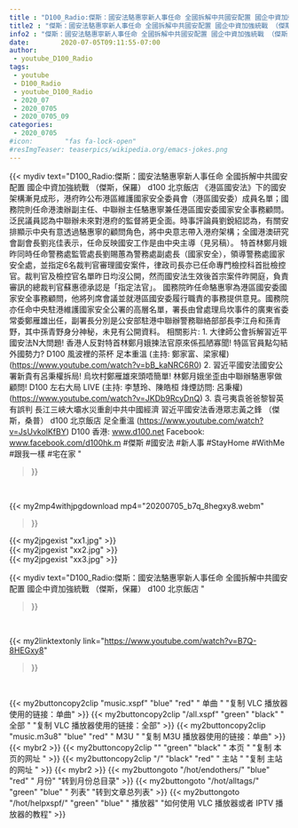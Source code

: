 ```yaml
---
title : "D100_Radio:傑斯：國安法駱惠寧新人事任命 全國拆解中共國安配置 國企中資加強統戰 （傑斯，保羅） d100 北京飯店 "
title2 : "傑斯：國安法駱惠寧新人事任命 全國拆解中共國安配置 國企中資加強統戰 （傑斯，保羅） d100 北京飯店 "
info2 : "傑斯：國安法駱惠寧新人事任命 全國拆解中共國安配置 國企中資加強統戰 （傑斯，保羅） d100 北京飯店  《港區國安法》下的國安架構漸見成形，港府昨公布港區維護國家安全委員會（港區國安委）成員名單；國務院則任命港澳辦副主任、中聯辦主任駱惠寧兼任港區國安委國家安全事務顧問。泛民議員認為中聯辦未來對港府的監督將更全面。時事評論員劉銳紹認為，有關安排顯示中央有意透過駱惠寧的顧問角色，將中央意志帶入港府架構；全國港澳研究會副會長劉兆佳表示，任命反映國安工作是由中央主導（見另稿）。  特首林鄭月娥昨同時任命警務處監管處長劉賜蕙為警務處副處長（國家安全），領導警務處國家安全處，並指定6名裁判官審理國安案件，律政司長亦已任命專門檢控科首批檢控官。裁判官及檢控官名單昨日均沒公開，然而國安法生效後首宗案件昨開庭，負責審訊的總裁判官蘇惠德承認是「指定法官」。  國務院昨任命駱惠寧為港區國安委國家安全事務顧問，他將列席會議並就港區國安委履行職責的事務提供意見。國務院亦任命中央駐港維護國家安全公署的高層名單，署長由曾處理烏坎事件的廣東省委常委鄭雁雄出任，副署長分別是公安部駐港中聯辦警務聯絡部部長李江舟和孫青野，其中孫青野身分神秘，未見有公開資料。  相關影片: 1. 大律師公會拆解習近平國安法N大問題! 香港人反對特首林鄭月娥揀法官原來係孤陋寡聞! 特區官員點勾結外國勢力? D100 風波裡的茶杯 足本重溫 (主持: 鄭家富、梁家權) (https://www.youtube.com/watch?v=bB_kaNRC6R0) 2. 習近平國安法國安公署新貴有呂秉權拆局! 烏坎村鄭雁雄來頭唔簡單! 林鄭月娥坐歪由中聯辦駱惠寧做顧問!  D100 左右大局 LIVE (主持: 李慧玲、陳皓桓  烽煙訪問: 呂秉權) (https://www.youtube.com/watch?v=JKDb9RcyDnQ) 3. 袁弓夷袁爸爸黎智英有誤判 長江三峽大壩水災重創中共中國經濟 習近平國安法香港眾志黃之鋒  （傑斯，桑普） d100 北京飯店 足全重溫 (https://www.youtube.com/watch?v=JsUvkolKfBY)  D100 香港: www.d100.net Facebook: www.facebook.com/d100hk.m  #傑斯 #國安法 #新人事 #StayHome #WithMe #跟我一樣 #宅在家 "
date:        2020-07-05T09:11:55-07:00
author:
 - youtube_D100_Radio
tags:
 - youtube
 - D100_Radio
 - youtube_D100_Radio
 - 2020_07
 - 2020_0705
 - 2020_0705_09
categories:
 - 2020_0705
#icon:        "fas fa-lock-open"
#resImgTeaser: teaserpics/wikipedia.org/emacs-jokes.png
---
```


{{< mydiv text="D100_Radio:傑斯：國安法駱惠寧新人事任命 全國拆解中共國安配置 國企中資加強統戰 （傑斯，保羅） d100 北京飯店  《港區國安法》下的國安架構漸見成形，港府昨公布港區維護國家安全委員會（港區國安委）成員名單；國務院則任命港澳辦副主任、中聯辦主任駱惠寧兼任港區國安委國家安全事務顧問。泛民議員認為中聯辦未來對港府的監督將更全面。時事評論員劉銳紹認為，有關安排顯示中央有意透過駱惠寧的顧問角色，將中央意志帶入港府架構；全國港澳研究會副會長劉兆佳表示，任命反映國安工作是由中央主導（見另稿）。  特首林鄭月娥昨同時任命警務處監管處長劉賜蕙為警務處副處長（國家安全），領導警務處國家安全處，並指定6名裁判官審理國安案件，律政司長亦已任命專門檢控科首批檢控官。裁判官及檢控官名單昨日均沒公開，然而國安法生效後首宗案件昨開庭，負責審訊的總裁判官蘇惠德承認是「指定法官」。  國務院昨任命駱惠寧為港區國安委國家安全事務顧問，他將列席會議並就港區國安委履行職責的事務提供意見。國務院亦任命中央駐港維護國家安全公署的高層名單，署長由曾處理烏坎事件的廣東省委常委鄭雁雄出任，副署長分別是公安部駐港中聯辦警務聯絡部部長李江舟和孫青野，其中孫青野身分神秘，未見有公開資料。  相關影片: 1. 大律師公會拆解習近平國安法N大問題! 香港人反對特首林鄭月娥揀法官原來係孤陋寡聞! 特區官員點勾結外國勢力? D100 風波裡的茶杯 足本重溫 (主持: 鄭家富、梁家權) (https://www.youtube.com/watch?v=bB_kaNRC6R0) 2. 習近平國安法國安公署新貴有呂秉權拆局! 烏坎村鄭雁雄來頭唔簡單! 林鄭月娥坐歪由中聯辦駱惠寧做顧問!  D100 左右大局 LIVE (主持: 李慧玲、陳皓桓  烽煙訪問: 呂秉權) (https://www.youtube.com/watch?v=JKDb9RcyDnQ) 3. 袁弓夷袁爸爸黎智英有誤判 長江三峽大壩水災重創中共中國經濟 習近平國安法香港眾志黃之鋒  （傑斯，桑普） d100 北京飯店 足全重溫 (https://www.youtube.com/watch?v=JsUvkolKfBY)  D100 香港: www.d100.net Facebook: www.facebook.com/d100hk.m  #傑斯 #國安法 #新人事 #StayHome #WithMe #跟我一樣 #宅在家 "
>}}
<br>


{{< my2mp4withjpgdownload mp4="20200705_b7q_8hegxy8.webm"
>}}

{{< my2jpgexist "xx1.jpg" >}}<br>
{{< my2jpgexist "xx2.jpg" >}}<br>
{{< my2jpgexist "xx3.jpg" >}}<br>



{{< mydiv text="D100_Radio:傑斯：國安法駱惠寧新人事任命 全國拆解中共國安配置 國企中資加強統戰 （傑斯，保羅） d100 北京飯店 "
>}}
<br>

{{< my2linktextonly link="https://www.youtube.com/watch?v=B7Q-8HEGxy8"
>}}


<br>

{{< my2buttoncopy2clip "music.xspf"        "blue"   "red"    " 单曲 "  "复制 VLC 播放器使用的链接：单曲" >}} {{< my2buttoncopy2clip "/all.xspf"         "green"  "black"  " 全部 "  "复制 VLC 播放器使用的链接：全部" >}} {{< my2buttoncopy2clip "music.m3u8"        "blue"   "red"    " M3U  "    "复制 M3U 播放器使用的链接：单曲" >}} {{< mybr2 >}} {{< my2buttoncopy2clip ""                  "green"  "black"  " 本页 "    "复制 本页的网址 " >}} {{< my2buttoncopy2clip "/"                 "black"  "red"    " 主站 "    "复制 主站的网址 " >}} {{< mybr2 >}} {{< my2buttongoto      "/hot/endothers/"   "blue"   "red"    " 月份"   "转到月份总目录" >}} {{< my2buttongoto      "/hot/alltags/"     "green"  "blue"   " 列表"   "转到文章总列表" >}} {{< my2buttongoto      "/hot/helpxspf/"    "green"  "blue"   " 播放器" "如何使用 VLC 播放器或者 IPTV 播放器的教程" >}} 

